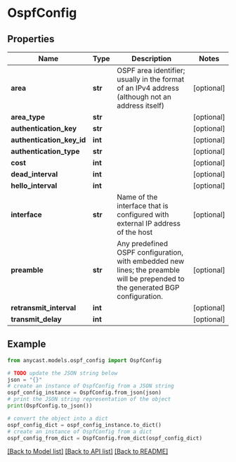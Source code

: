 # OspfConfig


## Properties

Name | Type | Description | Notes
------------ | ------------- | ------------- | -------------
**area** | **str** | OSPF area identifier; usually in the format of an IPv4 address (although not an address itself) | [optional] 
**area_type** | **str** |  | [optional] 
**authentication_key** | **str** |  | [optional] 
**authentication_key_id** | **int** |  | [optional] 
**authentication_type** | **str** |  | [optional] 
**cost** | **int** |  | [optional] 
**dead_interval** | **int** |  | [optional] 
**hello_interval** | **int** |  | [optional] 
**interface** | **str** | Name of the interface that is configured with external IP address of the host | [optional] 
**preamble** | **str** | Any predefined OSPF configuration, with embedded new lines; the preamble will be prepended to the generated BGP configuration. | [optional] 
**retransmit_interval** | **int** |  | [optional] 
**transmit_delay** | **int** |  | [optional] 

## Example

```python
from anycast.models.ospf_config import OspfConfig

# TODO update the JSON string below
json = "{}"
# create an instance of OspfConfig from a JSON string
ospf_config_instance = OspfConfig.from_json(json)
# print the JSON string representation of the object
print(OspfConfig.to_json())

# convert the object into a dict
ospf_config_dict = ospf_config_instance.to_dict()
# create an instance of OspfConfig from a dict
ospf_config_from_dict = OspfConfig.from_dict(ospf_config_dict)
```
[[Back to Model list]](../README.md#documentation-for-models) [[Back to API list]](../README.md#documentation-for-api-endpoints) [[Back to README]](../README.md)


